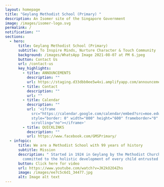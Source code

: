 ```yaml
---
layout: homepage
title: "Geylang Methodist School (Primary) "
description: An Isomer site of the Singapore Government
image: /images/isomer-logo.svg
permalink: /
notification: ""
sections:
  - hero:
      title: Geylang Methodist School (Primary)
      subtitle: To Inspire Minds, Nurture Character & Touch Community
      background: /images/WhatsApp Image 2021-08-07 at PM 6.jpeg
      button: Contact Us
      url: /contact-us
      key_highlights:
        - title: ANNOUNCEMENTS
          description: ""
          url: https://staging.d33dbb0ee5w4xi.amplifyapp.com/announcements/
        - title: Contact
          description: ""
          url: ""
        - title: Calendar
          description: ""
          url: '<iframe
            src="https://calendar.google.com/calendar/embed?src=moe.edu.sg_v012kcob95gbqbsr80caqnarfk%40group.calendar.google.com&ctz=Asia%2FSingapore"
            style="border: 0" width="800" height="600" frameborder="0"
            scrolling="no"></iframe>'
        - title: QUICKLINKS
          description: ""
          url: https://www.facebook.com/GMSPrimary/
  - infopic:
      title: We are a Methodist School with 99 years of history
      subtitle: Mission
      description: " Started in 1924 in Geylang by the Methodist Church, we are
        committed to the holistic development of every child entrusted to us."
      button: Click here for video
      url: https://www.youtube.com/watch?v=JK2kO2O4Zhs
      image: /images/ee7c5c6d1_34477.jpg
      alt: Image alt text
---
```

